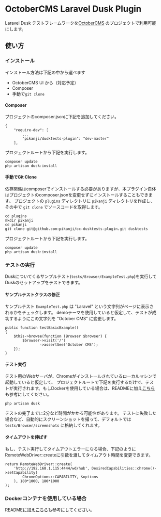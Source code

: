 # OctoberCMS Laravel Dusk Plugin

Laravel Dusk テストフレームワークを[OctoberCMS](http://octobercms.com/) のプロジェクトで利用可能にします。

## 使い方
### インストール
インストール方法は下記の中から選べます
* OctoberCMS UI から（対応予定）
* Composer
* 手動で`git clone`


#### Composer
プロジェクトのcomposer.jsonに下記を追加してください。
```
{
    "require-dev": [
        ...
        "pikanji/dusktests-plugin": "dev-master"
    ],
```

プロジェクトルートから下記を実行します。
```
composer update
php artisan dusk:install
```

#### 手動でGit Clone
依存関係はcomposerでインストールする必要がありますが、本プラグイン自体はプロジェクトのcomposer.jsonを変更せずにインストールすることもできます。
プロジェクトの `plugins` ディレクトリに `pikanji` ディレクトリを作成し、その中で `git clone` でソースコードを取得します。
```
cd plugins
mkdir pikanji
cd pikanji
git clone git@github.com:pikanji/oc-dusktests-plugin.git dusktests
```

プロジェクトルートから下記を実行します。
```
composer update
php artisan dusk:install
```

### テストの実行
Duskについてくるサンプルテスト(`tests/Browser/ExampleTest.php`)を実行してDuskのセットアップをテストできます。

#### サンプルテストクラスの修正
サンプルテスト `ExampleTest.php` は "Laravel" という文字列がページに表示されるかをチェックします。
demoテーマを使用していると仮定して、テストが成功するようにこの文字列を "October CMS" に変更します。
```
public function testBasicExample()
{
    $this->browse(function (Browser $browser) {
        $browser->visit('/')
                ->assertSee('October CMS');
    });
}
```

#### テスト実行
テスト用のWebサーバが、Chromeがインストールされているローカルマシンで起動していると仮定して、
プロジェクトルートで下記を実行するだけで、テストが実行されます。もしDockerを使用している場合は、READMEに加え[こちら](./docs/using_docker_ja.md)も参考にしてください。
```
php artisan dusk
```

テストの完了までに2分など時間がかかる可能性があります。
テストに失敗した場合など、自動的にスクリーンショットを撮って、デフォルトでは `tests/Browser/screenshots` に格納してくれます。

#### タイムアウトを伸ばす
もし、テスト実行してタイムアウトエラーになる場合、下記のようにRemoteWebDriver::createに引数を渡してタイムアウト時間を変更できます。
```
return RemoteWebDriver::create(
    'http://192.168.1.115:4444/wd/hub', DesiredCapabilities::chrome()->setCapability(
        ChromeOptions::CAPABILITY, $options
    ), 180*1000, 180*1000
);
```

### Dockerコンテナを使用している場合
READMEに加え[こちら](./docs/using_docker_ja.md)も参考にしてください。
